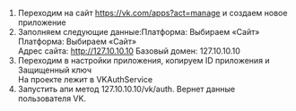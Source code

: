 1. Переходим на сайт https://vk.com/apps?act=manage и создаем новое приложение  
2. Заполняем следующие данные:Платформа: Выбираем «Сайт»  
   Платформа: Выбираем «Сайт»  
   Адрес сайта: http://127.10.10.10 
   Базовый домен: 127.10.10.10
3. Переходим в настройки приложения, копируем ID приложения и Защищенный ключ  
На проекте лежит в VKAuthService
4. Запустить апи метод 127.10.10.10/vk/auth. Вернет данные пользователя VK.